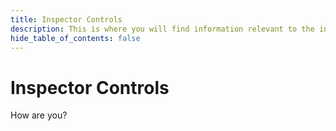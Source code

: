 ```yaml
---
title: Inspector Controls
description: This is where you will find information relevant to the inspector controls.
hide_table_of_contents: false
---
```


# Inspector Controls

How are you?
